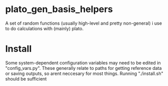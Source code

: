 # plato_gen_basis_helpers 
A set of random functions (usually high-level and pretty non-general) i use to do calculations with (mainly) plato. 

# Install
Some system-dependent configuration variables may need to be edited in "config\_vars.py". These generally relate to paths for getting reference data or saving outputs, so arent neccesary for most things.
Running "./install.sh" should be sufficient

